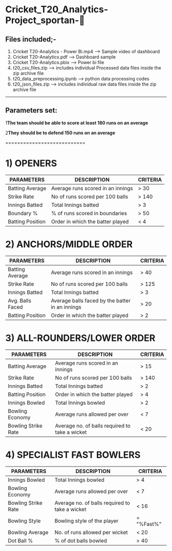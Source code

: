 # Cricket_T20_Analytics-Project_sportan-:cricket_game:

## Files included;-
1) Cricket T20-Analytics - Power Bi.mp4 --> Sample video of dashboard
2) Cricket T20-Analytics.pdf --> Dashboard sample
3) Cricket T20-Analytics.pbix --> Power bi file
4) t20_csv_files.zip --> includes individual Processed data files inside the zip archive file
5) t20_data_preprocessing.ipynb --> python data processing codes
6) t20_json_files.zip --> includes individual raw data files inside the zip archive file
---

## Parameters set:
1**The team should be able to score at least 180 runs on an average**

2**They should be to defend 150 runs on an average**

===========================
# 1) OPENERS

| PARAMETERS | DESCRIPTION | CRITERIA |
| --- | --- | --- |
| Batting Average | Average runs scored in an innings | > 30 |
| Strike Rate | No of runs scored per 100 balls | > 140 |
| Innings Batted | Total Innings batted | > 3 |
| Boundary % | % of runs scored in boundaries | > 50 |
| Batting Position | Order in which the batter played | < 4 |

# 2) ANCHORS/MIDDLE ORDER

| PARAMETERS | DESCRIPTION | CRITERIA |
| --- | --- | --- |
| Batting Average|  Average runs scored in an innings | > 40 |
| Strike Rate | No of runs scored per 100 balls | > 125 |
| Innings Batted|  Total Innings batted | > 3 |
| Avg. Balls Faced | Average balls faced by the batter in an innings | > 20 |
| Batting Position | Order in which the batter played | > 2 |

# 3) ALL-ROUNDERS/LOWER ORDER

| PARAMETERS | DESCRIPTION | CRITERIA |
| --- | --- | --- |
|Batting Average | Average runs scored in an innings | > 15|
|Strike Rate | No of runs scored per 100 balls | > 140 |
|Innings Batted | Total Innings batted | > 2|
|Batting Position | Order in which the batter played | > 4 |
|Innings Bowled | Total Innings bowled | > 2 |
|Bowling Economy | Average runs allowed per over | < 7 |
|Bowling Strike Rate | Average no. of balls required to take a wicket | < 20 |

# 4) SPECIALIST FAST BOWLERS

| PARAMETERS | DESCRIPTION | CRITERIA |
| --- | --- | --- |
| Innings Bowled | Total Innings bowled | > 4 |
| Bowling Economy | Average runs allowed per over | < 7 |
| Bowling Strike Rate | Average no. of balls required to take a wicket | < 16 |
| Bowling Style | Bowling style of the player | = "%Fast%" |
| Bowling Average | No. of runs allowed per wicket | < 20 |
| Dot Ball % | % of dot balls bowled | > 40 |

